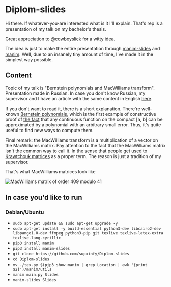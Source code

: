# Diplom-slides
Hi there. If whatever-you-are interested what is it I'll explain.
That's rep is a presentation of my talk on my bachelor's thesis.

Great appreciation to [@cowboyslick](https://github.com/cowboyslick) for a witty idea.

The idea is just to make the entire presentation through [manim-slides](https://github.com/jeertmans/manim-slides) and [manim](https://github.com/ManimCommunity/manim).
Well, due to an insanely tiny amount of time, I've made it in the simplest way possible.

## Content
Topic of my talk is "Bernstein polynomials and MacWilliams transform". Presentation made in Russian.
In case you don't know Russian, my supervisor and I have an article with the same content in English [here](https://pca-pdmi.ru/2023/files/17/Gogin-Shubin-2023.pdf).

If you don't want to read it, there is a short explanation. 
There're well-known [Bernstein polynomials](https://en.wikipedia.org/wiki/Bernstein_polynomial), which is the first example of constructive proof of [the fact](https://en.wikipedia.org/wiki/Stone–Weierstrass_theorem) that any continuous function on the compact [a, b] can be approximated by a polynomial with an arbitrary small error. Thus, it's quite useful to find new ways to compute them.

Final remark: the MacWilliams transform is a multiplication of a vector on the MacWilliams matrix. Pay attention to the fact that the MacWilliams matrix isn't the common way to call it. In the sense that people get used to [Krawtchouk matrices](https://en.wikipedia.org/wiki/Krawtchouk_matrices) as a proper term. The reason is just a tradition of my supervisor.

That's what MacWilliams matrices look like

![MacWilliams matrix of order 409 modulo 41](https://github.com/supxinfy/Diplom-slides/blob/main/examples/41.jpg)

## In case you'd like to run
### Debian/Ubuntu
- `sudo apt-get update && sudo apt-get upgrade -y` 
- `sudo apt-get install -y build-essential python3-dev libcairo2-dev libpango1.0-dev ffmpeg python3-pip git texlive texlive-latex-extra texlive-lang-cyrillic`
- `pip3 install manim`
- `pip3 install manim-slides`
- `git clone https://github.com/supxinfy/Diplom-slides`
- `cd Diplom-slides`
- `mv ./tex.py $(pip3 show manim | grep Location | awk '{print $2}')/manim/utils`
- `manim main.py Slides`
- `manim-slides Slides`
